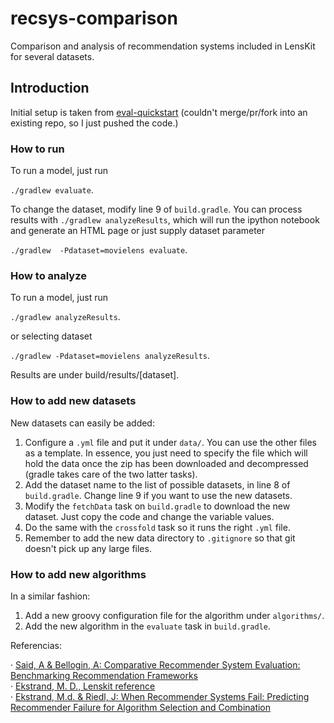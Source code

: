 # recsys-comparison
Comparison and analysis of recommendation systems included in LensKit for several datasets.

## Introduction

Initial setup is taken from [eval-quickstart](https://github.com/lenskit/eval-quickstart/tree/20230abcedaf25042325f65d5c1c2bf28ae7e0c3) (couldn't merge/pr/fork into an existing repo, so I just pushed the code.)

### How to run

To run a model, just run 

`./gradlew evaluate`. 

To change the dataset, modify line 9 of `build.gradle`. You can process results with `./gradlew analyzeResults`, which will run the ipython notebook and generate an HTML page or just supply dataset parameter

`./gradlew  -Pdataset=movielens evaluate`.

### How to analyze

To run a model, just run 

`./gradlew analyzeResults`.

or selecting dataset

`./gradlew -Pdataset=movielens analyzeResults`. 

Results are under build/results/[dataset].

### How to add new datasets

New datasets can easily be added:  

1. Configure a `.yml` file and put it under `data/`. You can use the other files as a template. In essence, you just need to specify the file which will hold the data once the zip has been downloaded and decompressed (gradle takes care of the two latter tasks).
2. Add the dataset name to the list of possible datasets, in line 8 of `build.gradle`. Change line 9 if you want to use the new datasets.
3. Modify the `fetchData` task on `build.gradle` to download the new dataset. Just copy the code and change the variable values.
4. Do the same with the `crossfold` task so it runs the right `.yml` file.   
5. Remember to add the new data directory to `.gitignore` so that git doesn't pick up any large files.

### How to add new algorithms

In a similar fashion:   

1. Add a new groovy configuration file for the algorithm under `algorithms/`.  
2. Add the new algorithm in the `evaluate` task in `build.gradle`.

Referencias: 

· [Said, A & Bellogin, A: Comparative Recommender System Evaluation: Benchmarking Recommendation Frameworks](https://pdfs.semanticscholar.org/036e/8fb63a82ee26537b514b17a51cc197016e4c.pdfhttps://pdfs.semanticscholar.org/036e/8fb63a82ee26537b514b17a51cc197016e4c.pdf)  
· [Ekstrand, M. D., Lenskit reference](https://md.ekstrandom.net/research/thesis/mde-thesis.pdf)  
· [Ekstrand, M.d. & Riedl, J: When Recommender Systems Fail: Predicting Recommender Failure for Algorithm Selection and Combination](https://md.ekstrandom.net/research/pubs/when-recommenders-fail/https://md.ekstrandom.net/research/pubs/when-recommenders-fail/)  
